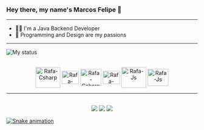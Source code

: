 ### Hey there, my name's Marcos Felipe 👋

<hr>

- 👨‍💻 I'm a Java Backend Developer
- 💚 Programming and Design are my passions

<hr>

![My status](https://github-readme-stats.vercel.app/api?username=marcosf01&show_icons=true&show_icons=true&title_color=fff&icon_color=79ff97&text_color=9f9f9f&bg_color=161b22)
  

<div align="center" style="display: inline_block"><br>
  <img align="center" alt="Rafa-Csharp" height="55" width="65" src="https://cdn.jsdelivr.net/gh/devicons/devicon/icons/spring/spring-original-wordmark.svg" />
  <img align="center" alt="Rafa-Csharp" height="35" width="45" src="https://cdn.jsdelivr.net/gh/devicons/devicon/icons/vscode/vscode-original.svg" />
  <img align="center" alt="Rafa-Csharp" height="45" width="55" src="https://cdn.jsdelivr.net/gh/devicons/devicon/icons/java/java-original.svg" />
  <img align="center" alt="Rafa-Python" height="35" width="45" src="https://cdn.jsdelivr.net/gh/devicons/devicon/icons/figma/figma-original.svg" />
  <img align="center" alt="Rafa-Js" height="55" width="65" src="https://cdn.jsdelivr.net/gh/devicons/devicon/icons/mongodb/mongodb-plain-wordmark.svg" />
  <img align="center" alt="Rafa-Js" height="45" width="55" src="https://cdn.jsdelivr.net/gh/devicons/devicon/icons/postgresql/postgresql-original.svg" />
</div>

<hr>
  
<div align="center" style="display: inline_block"><br>
  <a href="https://instagram.com/mfelipereis" target="_blank"><img src="https://img.shields.io/badge/-Instagram-E4405F?style=for-the-badge&logo=instagram&logoColor=white" target="_blank"></a>
  <a href = "mailto:mfsr021@gmail.com"><img src="https://img.shields.io/badge/Gmail-333333?style=for-the-badge&logo=gmail&logoColor=white" target="_blank"></a>
  <a href = "https://www.linkedin.com/in/marcosfelipe01" target="_blank"><img src="https://img.shields.io/badge/-LinkedIn-%230077B5?style=for-the-badge&logo=linkedin&logoColor=white" target="_blank">
</div>  

![Snake animation](https://github.com/marcosf01/marcosf01/blob/output/github-contribution-grid-snake.svg)
